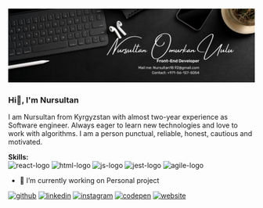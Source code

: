 ![Front-End Developer](https://github.com/nursultan1892/nursultan1892/blob/main/LinkedIn%20Banner.png)

### Hi👋, I'm Nursultan
<p>I am Nursultan from Kyrgyzstan with almost two-year experience as Software engineer. Always eager to learn new technologies and love to work with algorithms. I am a person punctual, reliable, honest, cautious and motivated.</p>
<div><strong>Skills:</strong></div>
<div>
  <img  width='100' src='https://th.bing.com/th/id/OIP.K-4RqDC6zFrpAG31ayDDOgHaHa?pid=ImgDet&w=2400&h=2400&rs=1' alt='react-logo'/> 
  <img  width='100' src='https://www.logolynx.com/images/logolynx/79/7994348fe469949fbc5ebc15b543d56d.jpeg' alt='html-logo'/>
  <img  width='100' src='https://th.bing.com/th/id/OIP.E9Tw4F5RXLmLTueGGgqzcAHaHa?pid=ImgDet&rs=1' alt='js-logo'/>
  <img  width='100' src='https://th.bing.com/th/id/R.b7364c04fa8e44c66d9efab78bccc12b?rik=wGqm1COU%2b93L3Q&riu=http%3a%2f%2fwww.reactjsindia.com%2fimages%2four%2fjest.png&ehk=N3tehtP37NfBdYZ3LUmCtzS%2fEzeLVM4lm%2bvRX3HvWJs%3d&risl=&pid=ImgRaw&r=0&sres=1&sresct=1' alt='jest-logo'/>
  <img  width='100' src='https://logodix.com/logo/1760613.png' alt='agile-logo'/>
</div>


- 🔭 I’m currently working on Personal project 


[<img src='https://cdn.jsdelivr.net/npm/simple-icons@3.0.1/icons/github.svg' alt='github' height='40'>](https://github.com/nursultan1892)  [<img src='https://cdn.jsdelivr.net/npm/simple-icons@3.0.1/icons/linkedin.svg' alt='linkedin' height='40'>](https://www.linkedin.com/in/Nursultan/)  [<img src='https://cdn.jsdelivr.net/npm/simple-icons@3.0.1/icons/instagram.svg' alt='instagram' height='40'>](https://www.instagram.com/nursultan_dxb/)  [<img src='https://cdn.jsdelivr.net/npm/simple-icons@3.0.1/icons/codepen.svg' alt='codepen' height='40'>](https://codepen.io/Nursultan)  [<img src='https://cdn.jsdelivr.net/npm/simple-icons@3.0.1/icons/icloud.svg' alt='website' height='40'>](viralproducts.online)  



